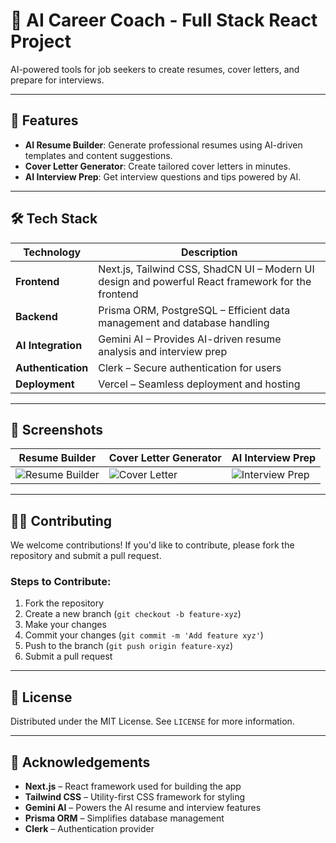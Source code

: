 # 💼 AI Career Coach - Full Stack React Project

AI-powered tools for job seekers to create resumes, cover letters, and prepare for interviews.

---

## 🧠 Features

- **AI Resume Builder**: Generate professional resumes using AI-driven templates and content suggestions.
- **Cover Letter Generator**: Create tailored cover letters in minutes.
- **AI Interview Prep**: Get interview questions and tips powered by AI.

---

## 🛠️ Tech Stack

| **Technology**       | **Description**                                      |
|----------------------|------------------------------------------------------|
| **Frontend**          | Next.js, Tailwind CSS, ShadCN UI – Modern UI design and powerful React framework for the frontend |
| **Backend**           | Prisma ORM, PostgreSQL – Efficient data management and database handling |
| **AI Integration**    | Gemini AI – Provides AI-driven resume analysis and interview prep |
| **Authentication**    | Clerk – Secure authentication for users |
| **Deployment**        | Vercel – Seamless deployment and hosting |

---

## 📸 Screenshots

| Resume Builder | Cover Letter Generator | AI Interview Prep |
|-----------------|------------------------|-------------------|
| ![Resume Builder](https://your-image-url.com) | ![Cover Letter](https://your-image-url.com) | ![Interview Prep](https://your-image-url.com) |

---

## 🧑‍💻 Contributing

We welcome contributions! If you'd like to contribute, please fork the repository and submit a pull request.

### Steps to Contribute:
1. Fork the repository
2. Create a new branch (`git checkout -b feature-xyz`)
3. Make your changes
4. Commit your changes (`git commit -m 'Add feature xyz'`)
5. Push to the branch (`git push origin feature-xyz`)
6. Submit a pull request

---

## 📄 License

Distributed under the MIT License. See `LICENSE` for more information.

---

## 🙏 Acknowledgements

- **Next.js** – React framework used for building the app
- **Tailwind CSS** – Utility-first CSS framework for styling
- **Gemini AI** – Powers the AI resume and interview features
- **Prisma ORM** – Simplifies database management
- **Clerk** – Authentication provider
